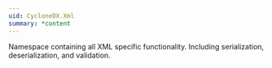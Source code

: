 ```yaml
---
uid: CycloneDX.Xml
summary: *content
---
```

Namespace containing all XML specific functionality. Including serialization, deserialization, and validation.